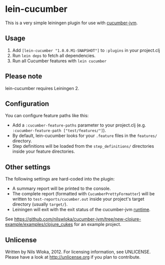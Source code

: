 # lein-cucumber

This is a very simple leiningen plugin for use with [cucumber-jvm](https://github.com/cucumber/cucumber-jvm).

## Usage

1. Add `[lein-cucumber "1.0.0.M1-SNAPSHOT"]` to `:plugins` in your project.clj
2. Run `lein deps` to fetch all dependencies.
3. Run all Cucumber features with `lein cucumber`

## Please note

lein-cucumber requires Leiningen 2.

## Configuration

You can configure feature paths like this:

* Add a `:cucumber-feature-paths` parameter to your project.clj (e.g. `:cucumber-feature-path ["test/features/"]`).
* By default, lein-cucumber looks for your `.feature` files in the `features/` directory.
* Step definitions will be loaded from the `step_definitions/` directories inside your feature directories.

## Other settings

 The following settings are hard-coded into the plugin:

* A summary report will be printed to the console. 
* The complete report (formatted with `CucumberPrettyFormatter`) will be written to `test-reports/cucumber.out` inside your project's target directory (usually `target/`).
* Leiningen will exit with the exit status of the cucumber-jvm [runtime](https://github.com/cucumber/cucumber-jvm/blob/master/core/src/main/java/cucumber/runtime/Runtime.java).

See https://github.com/nilswloka/cucumber-jvm/tree/new-clojure-example/examples/clojure_cukes for an example project.

## Unlicense

Written by Nils Wloka, 2012. For licensing information, see UNLICENSE.
Please have a look at http://unlicense.org if you plan to contribute.
